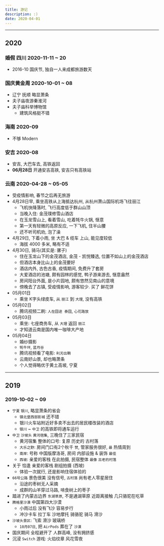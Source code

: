 ```yaml
---
title: 游记
description: :)
date: 2020-04-01
---
```


------------------

## 2020

### 婚假 四川 2020-11-11 ~ 20

* 2016-10 国庆节, 独自一人来成都旅游数天

### 国庆黄金周 2020-10-01 ~ 08

* 辽宁 抚顺 略显萧条
* 夫子庙夜游秦淮河
* 夫子庙科举博物馆
  - 建筑风格挺不错

### 海南 2020-09

* 不够 Modern

### 安吉 2020-08

* 安吉, 大巴车去, 高铁返回
* **06月28日** 开通安吉高铁, 安吉只有高铁站

### 云南 2020-04-28 ~ 05-05

* 受疫情影响, 春节之后再无旅游
* 4月28日早, 乘坐高铁从上海抵达杭州, 从杭州萧山国际机场飞往丽江
  - 飞机快降落时, 飞行高度低于群山山顶
  - 当晚入住: 金茂璞修雪山酒店
  - 在玉龙雪山上, 看着雪山, 吃着牦牛火锅, 惬意
  - 第一天有轻微的高原反应, 一下飞机, 住半山腰
  - 还不听司机劝, 泡了澡
* 4月29日, 下着小雨, 坐 大巴 & 缆车 上山, 能见度较低
  - 海拔 4000 多米, 略有不适
* 4月30日, 骑马(其实是: 骡子)
  - 住在玉龙山下的金茂酒店, 金茂 - 凯悦臻选, 位置不如山上的金茂酒店
  - 但酒店本身比山上的金茂要好
  - 酒店内外, 古色古香, 疫情期间, 免费升了套房
  - 大爱酒店的池塘, 颇有园林的感觉, 鸭子游来游去, 惬意盎然
  - 房间阳台外面, 是小片园地, 颇有悠然见南山的意境
  - 傍晚去了古镇, 受疫情影响, 游客较少. 买了 鲜花饼
* 05月01日
  - 乘坐 K字头绿皮车, 从 `丽江` 到 `大理`, 没有高铁
* 05月02日
  - 腾讯视频二刷: `人在囧途 泰囧`, `心花路放`
* 05月03日
  - 乘坐: 七座商务车, 从 `大理` 返回 `丽江`
  - 才知道云南是国内唯一咖啡大产地
* 05月04日
  - 婚纱摄影
  - `牦牛坪`, `蓝月谷`
  - 腾讯视频看了电影: `利刃出鞘`
  - 云南好山景, 却也略萧条
  - 个人觉得略优于黄土高坡, 宁夏

------------------

## 2019

### 2019-10-02 ~ 09
  - `宁夏` `银川`, 略显萧条的省会
    * `镇北堡西部影城` 还不错
    * 银川火车站附近好多卖不出去的居民楼改装的酒店
    * `银川` ~ `中卫` 的高铁即将通车运行
  - `中卫` `沙坡头` `黄河宿集`, 三晚住了三家民宿
    * 黄河宿集 整体的口号: 复原 历史的 古村落
    * `大乐之野`: 房间门口有2个秋千 `赞`, 管家服务很好, `最` 热情周到
    * `南岸`: 号称 中国版摩洛哥, 房间 内部设施 & 装饰 `最佳`
    * `西坡`: 亲爱的客栈 在此拍摄, 民宿整体 `最像` `古老的村落`
  - 关于 恰逢 亲爱的客栈 剧组拍摄 (西坡)
    * 体验一次就行, 还是影响住宿体验的
  - `66号公路` 景色很美 没有信号, `古村落` 尚有老人零星居住
    * 沿途的枣树无人采摘
    * 成群的山羊穿过马路, 啃食树上的枣子
  - 踏进了内蒙古边界 `东湖草原`, 不是通湖草原 近距离接触 几只骆驼在吃草
  - `腾格里沙漠` 中国第四大沙漠
    * 小雨过后 没有飞沙 容易步行
    * 冲沙卡车 拉丁车 沙地摩托 骑骆驼 骑马 滑沙
  - `沙坡头景区`: 飞索 滑沙 玻璃桥
    * `10月07日`, 把 `AirPods` 葬在了 `沙漠`
  - 国庆期间 全程避开了 人群高峰, 没有拥挤感
  - 沉浸 `Switch` 游戏: 火焰纹章 风花雪夜
